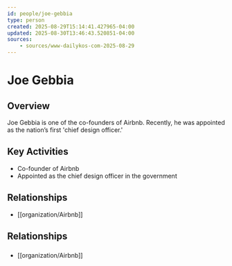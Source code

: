 ```yaml
---
id: people/joe-gebbia
type: person
created: 2025-08-29T15:14:41.427965-04:00
updated: 2025-08-30T13:46:43.520851-04:00
sources:
    - sources/www-dailykos-com-2025-08-29
---
```


# Joe Gebbia

## Overview
Joe Gebbia is one of the co-founders of Airbnb. Recently, he was appointed as the nation’s first 'chief design officer.'

## Key Activities
- Co-founder of Airbnb
- Appointed as the chief design officer in the government

## Relationships
- [[organization/Airbnb]]

## Relationships

### 
- [[organization/Airbnb]]

